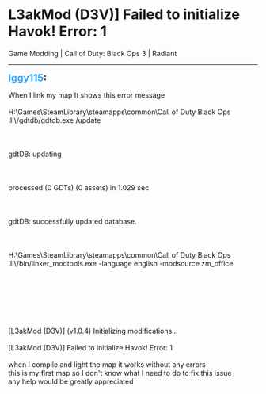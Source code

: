 # L3akMod (D3V)] Failed to initialize Havok! Error: 1
Game Modding | Call of Duty: Black Ops 3 | Radiant

---
<strong style="font-size: 1.4em;"><span style="text-decoration: underline;text-decoration-color: #34a7f9;"><span style="color:#34a7f9;">Iggy115</span></span>:</strong>

<p>When I link my map It shows this error message<br /><br />H:\Games\SteamLibrary\steamapps\common\Call of Duty Black Ops III\/gdtdb/gdtdb.exe /update<br /><br /><br /><br />gdtDB: updating<br /><br /><br /><br />processed (0 GDTs) (0 assets) in 1.029 sec<br /><br /><br /><br />gdtDB: successfully updated database.<br /><br /><br /><br />H:\Games\SteamLibrary\steamapps\common\Call of Duty Black Ops III\/bin/linker_modtools.exe -language english -modsource zm_office<br /><br /><br /><br /><br /><br /><br /><br />[L3akMod (D3V)] (v1.0.4) Initializing modifications...<br /><br />[L3akMod (D3V)] Failed to initialize Havok! Error: 1<br /><br />when I compile and light the map it works without any errors<br />this is my first map so I don&#39;t know what I need to do to fix this issue<br />any help would be greatly appreciated</p>
